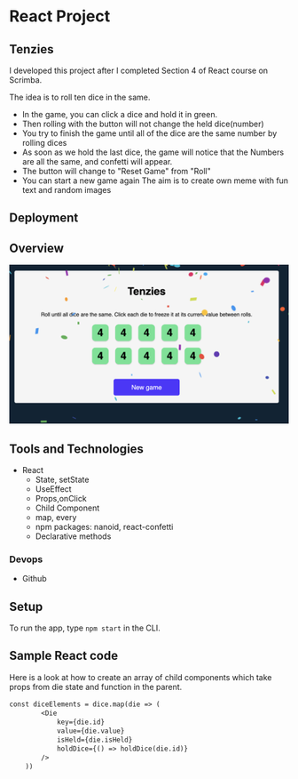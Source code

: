 # React Project

## Tenzies

I developed this project after I completed Section 4 of React course on Scrimba.


The idea is to roll ten dice in the same.
- In the game, you can click a dice and hold it in green. 
- Then rolling with the button will not change the held dice(number)
- You try to finish the game until all of the dice are the same number by rolling dices
- As soon as we hold the last dice, the game will notice that the Numbers are all the same, and confetti will appear. 
- The button will change to "Reset Game" from "Roll"
- You can start a new game again
The aim is to create own meme with fun text and random images

## Deployment

[](https://yildiztugba.github.io/tenzies)


## Overview
![Overview](./public/overview.png)

## Tools and Technologies

- React
  - State, setState
  - UseEffect
  - Props,onClick
  - Child Component
  - map, every
  - npm packages: nanoid, react-confetti
  - Declarative methods

### Devops

- Github

## Setup

To run the app, type `npm start` in the CLI.

## Sample React code

Here is a look at how to create an array of child components which take props from die state and function in the parent.

```
const diceElements = dice.map(die => (
        <Die 
            key={die.id} 
            value={die.value} 
            isHeld={die.isHeld} 
            holdDice={() => holdDice(die.id)}
        />
    ))
```